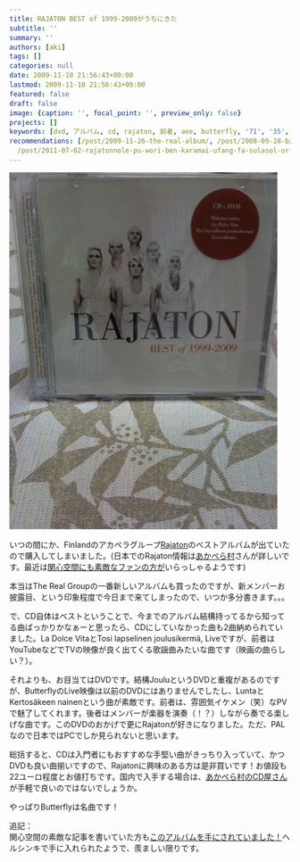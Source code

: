 ```yaml
---
title: RAJATON BEST of 1999-2009がうちにきた
subtitle: ''
summary: ''
authors: [aki]
tags: []
categories: null
date: 2009-11-10 21:56:43+00:00
lastmod: 2009-11-10 21:56:43+00:00
featured: false
draft: false
image: {caption: '', focal_point: '', preview_only: false}
projects: []
keywords: [dvd, アルバム, cd, rajaton, 前者, aee, butterfly, '71', '35', 映像]
recommendations: [/post/2009-11-26-the-real-album/, /post/2008-09-28-bznoultra-treasuregayabasugiru/,
  /post/2011-07-02-rajatonnole-pu-wori-ben-karamai-ufang-fa-sulasol-or-akaperacun-nocdwu-san/]
---
```

[![](p_1466_1100_a35c0282-e71c-40aa-ad01-4952aee2124c.jpeg)](p_1466_1100_a35c0282-e71c-40aa-ad01-4952aee2124c.jpeg)

いつの間にか、Finlandのアカペラグループ[Rajaton](http://www.rajaton.net/main.site?set_language=eng)のベストアルバムが出ていたので購入してしまいました。(日本でのRajaton情報は[あかぺら村](http://acappellavillage.blog103.fc2.com/blog-category-15.html)さんが詳しいです。最近は[関心空間にも素敵なファンの方が](http://www.kanshin.com/keyword/1148201)いらっしゃるようです)

本当はThe Real Groupの一番新しいアルバムも買ったのですが、新メンバーお披露目、という印象程度で今日まで来てしまったので、いつか多分書きます。。。

で、CD自体はベストということで、今までのアルバム結構持ってるから知ってる曲ばっかりかなぁーと思ったら、CDにしていなかった曲も2曲納められていました。La Dolce VitaとTosi lapselinen joulusikermä, Liveですが、前者はYouTubeなどでTVの映像が良く出てくる歌謡曲みたいな曲です（映画の曲らしい？）。

それよりも、お目当てはDVDです。結構JouluというDVDと重複があるのですが、ButterflyのLive映像は以前のDVDにはありませんでしたし、LuntaとKertosäkeen nainenという曲が素敵です。前者は、雰囲気イケメン（笑）なPVで魅了してくれます。後者はメンバーが楽器を演奏（！？）しながら奏でる楽しげな曲です。このDVDのおかげで更にRajatonが好きになりました。ただ、PALなので日本ではPCでしか見られないと思います。

総括すると、CDは入門者にもおすすめな手堅い曲がきっちり入っていて、かつDVDも良い曲揃いですので、Rajatonに興味のある方は是非買いです！お値段も22ユーロ程度とお値打ちです。国内で入手する場合は、[あかぺら村のCD屋さん](http://acappellacd.cart.fc2.com/?sort=&ca=&word=&page=0)が手軽で良いのではないでしょうか。

やっぱりButterflyは名曲です！

追記：  
関心空間の素敵な記事を書いていた方も[このアルバムを手にされていました！](http://bluecross.seesaa.net/article/131456752.html)ヘルシンキで手に入れられたようで、羨ましい限りです。


